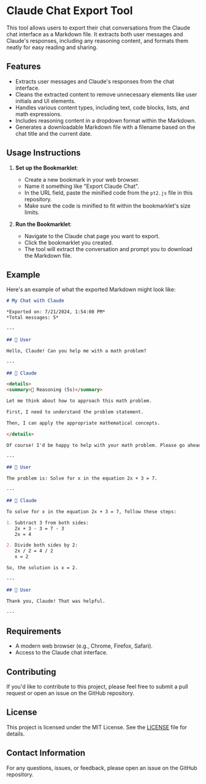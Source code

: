 # Claude Chat Export Tool

This tool allows users to export their chat conversations from the Claude chat interface as a Markdown file. It extracts both user messages and Claude's responses, including any reasoning content, and formats them neatly for easy reading and sharing.

## Features

- Extracts user messages and Claude's responses from the chat interface.
- Cleans the extracted content to remove unnecessary elements like user initials and UI elements.
- Handles various content types, including text, code blocks, lists, and math expressions.
- Includes reasoning content in a dropdown format within the Markdown.
- Generates a downloadable Markdown file with a filename based on the chat title and the current date.

## Usage Instructions

1. **Set up the Bookmarklet**:
   - Create a new bookmark in your web browser.
   - Name it something like "Export Claude Chat".
   - In the URL field, paste the minified code from the `pt2.js` file in this repository.
   - Make sure the code is minified to fit within the bookmarklet's size limits.

2. **Run the Bookmarklet**:
   - Navigate to the Claude chat page you want to export.
   - Click the bookmarklet you created.
   - The tool will extract the conversation and prompt you to download the Markdown file.

## Example

Here's an example of what the exported Markdown might look like:

```markdown
# My Chat with Claude

*Exported on: 7/21/2024, 1:54:00 PM*
*Total messages: 5*

---

## 👤 User

Hello, Claude! Can you help me with a math problem?

---

## 🤖 Claude

<details>
<summary>🧠 Reasoning (5s)</summary>

Let me think about how to approach this math problem.

First, I need to understand the problem statement.

Then, I can apply the appropriate mathematical concepts.

</details>

Of course! I'd be happy to help with your math problem. Please go ahead and share the problem details.

---

## 👤 User

The problem is: Solve for x in the equation 2x + 3 = 7.

---

## 🤖 Claude

To solve for x in the equation 2x + 3 = 7, follow these steps:

1. Subtract 3 from both sides:
   2x + 3 - 3 = 7 - 3
   2x = 4

2. Divide both sides by 2:
   2x / 2 = 4 / 2
   x = 2

So, the solution is x = 2.

---

## 👤 User

Thank you, Claude! That was helpful.

---

```

## Requirements

- A modern web browser (e.g., Chrome, Firefox, Safari).
- Access to the Claude chat interface.

## Contributing

If you'd like to contribute to this project, please feel free to submit a pull request or open an issue on the GitHub repository.

## License

This project is licensed under the MIT License. See the [LICENSE](LICENSE) file for details.

## Contact Information

For any questions, issues, or feedback, please open an issue on the GitHub repository.
